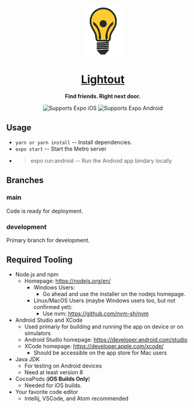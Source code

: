 <!-- Title -->

<p align="center">
  <a href="https://www.lightout.app/">
    <img alt="create-react-native-app" src="./assets/logo_transparent_grey.png" width="20%" height="20%">
    <h1 align="center">Lightout</h1>
  </a>
</p>

<!-- Header -->

<p align="center">
  <b>Find friends. Right next door.</b>
  <br />

  <p align="center">
    <!-- iOS -->
    <img alt="Supports Expo iOS" longdesc="Supports Expo iOS" src="https://img.shields.io/badge/iOS-000.svg?style=flat-square&logo=APPLE&labelColor=999999&logoColor=fff" />
    <!-- Android -->
    <img alt="Supports Expo Android" longdesc="Supports Expo Android" src="https://img.shields.io/badge/Android-000.svg?style=flat-square&logo=ANDROID&labelColor=A4C639&logoColor=fff" />
  </p>
  
</p>

<!-- Body -->

## Usage

- `yarn or yarn install` -- Install dependencies.
- `expo start` -- Start the Metro server
- > expo run:android -- Run the Android app bindary locally 

## Branches

### main

Code is ready for deployment.

### development

Primary branch for development.

## Required Tooling

- Node.js and npm
  - Homepage: https://nodejs.org/en/
    - Windows Users:
      - Go ahead and use the installer on the nodejs homepage.
    - Linux/MacOS Users (maybe Windows users too, but not confirmed yet):
      - Use nvm: https://github.com/nvm-sh/nvm
- Android Studio and XCode
  - Used primariy for building and running the app on device or on simulators
  - Android Studio homepage: https://developer.android.com/studio
  - XCode homepage: https://developer.apple.com/xcode/
    - Should be accessible on the app store for Mac users
- Java JDK
  - For testing on Android devices
  - Need at least version 8
- CocoaPods (**iOS Builds Only**)
  - Needed for iOS builds.
- Your favorite code editor
  - Intellij, VSCode, and Atom recommended
